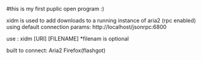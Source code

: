 #this is my first puplic open program :)

xidm is used to add downloads to a running instance of aria2 (rpc enabled)
using default connection params:
http://localhost/jsonrpc:6800

use :
xidm [URI] [FILENAME]
*filenam is optional

built to connect:
Aria2 Firefox(flashgot)